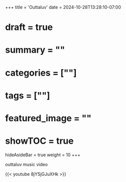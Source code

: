 +++
title = 'Outtaluv'
date = 2024-10-28T13:28:10-07:00
# draft = true
# summary = ""
# categories = [""]
# tags = [""]
# featured_image = ""
# showTOC = true
hideAsideBar = true
weight = 10
+++

outtaluv music video

{{< youtube 8jYSjGJuXHk >}}

<!--more-->